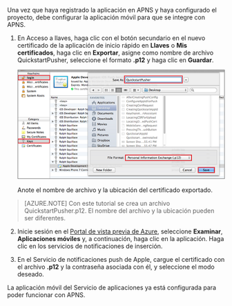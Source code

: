 ﻿Una vez que haya registrado la aplicación en APNS y haya configurado el proyecto, debe configurar la aplicación móvil para que se integre con APNS.

1. En Acceso a llaves, haga clic con el botón secundario en el nuevo certificado de la aplicación de inicio rápido en **Llaves** o **Mis certificados**, haga clic en **Exportar**, asigne como nombre de archivo QuickstartPusher, seleccione el formato **.p12** y haga clic en **Guardar**.

   	![](./media/mobile-services-apns-configure-push/mobile-services-ios-push-step18.png)

    Anote el nombre de archivo y la ubicación del certificado exportado.

>[AZURE.NOTE] Con este tutorial se crea un archivo QuickstartPusher.p12. El nombre del archivo y la ubicación pueden ser diferentes.

2. Inicie sesión en el [Portal de vista previa de Azure], seleccione **Examinar**, **Aplicaciones móviles** y, a continuación, haga clic en la aplicación. Haga clic en los servicios de notificaciones de inserción.

3. En el Servicio de notificaciones push de Apple, cargue el certificado con el archivo **.p12** y la contraseña asociada con él, y seleccione el modo deseado.

La aplicación móvil del Servicio de aplicaciones ya está configurada para poder funcionar con APNS.

<!-- URLs. -->
[Portal de vista previa de Azure]: https://portal.azure.com/

<!--HONumber=49-->